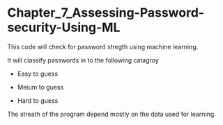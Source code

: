 # Chapter_7_Assessing-Password-security-Using-ML
This code will check for password stregth using machine learning.

It will classify passwords in to the following catagroy

- Easy to guess

- Meium to guess

- Hard to guess

The streath of the program depend mostly on the data used for learning. 
